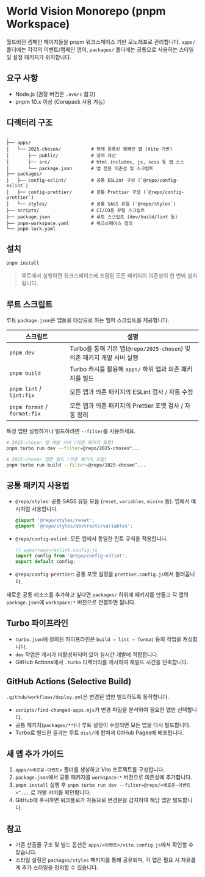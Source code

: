 # World Vision Monorepo (pnpm Workspace)

월드비전 캠페인 페이지들을 pnpm 워크스페이스 기반 모노레포로 관리합니다. `apps/` 폴더에는 각각의 이벤트/캠페인 앱이, `packages/` 폴더에는 공통으로 사용하는 스타일 및 설정 패키지가 위치합니다.

## 요구 사항
- Node.js (권장 버전은 `.nvmrc` 참고)
- pnpm 10.x 이상 (Corepack 사용 가능)

## 디렉터리 구조
```
.
├── apps/
│   └── 2025-chosen/           # 현재 등록된 캠페인 앱 (Vite 기반)
│       ├── public/            # 정적 자산
│       ├── src/               # html includes, js, scss 등 앱 소스
│       └── package.json       # 앱 전용 의존성 및 스크립트
├── packages/
│   ├── config-eslint/         # 공통 ESLint 구성 (`@repo/config-eslint`)
│   ├── config-prettier/       # 공통 Prettier 구성 (`@repo/config-prettier`)
│   └── styles/                # 공통 SASS 유틸 (`@repo/styles`)
├── scripts/                   # CI/CD용 유틸 스크립트
├── package.json               # 루트 스크립트 (dev/build/lint 등)
├── pnpm-workspace.yaml        # 워크스페이스 정의
└── pnpm-lock.yaml
```

## 설치
```bash
pnpm install
```
> 루트에서 실행하면 워크스페이스에 포함된 모든 패키지의 의존성이 한 번에 설치됩니다.

## 루트 스크립트
루트 `package.json`은 앱들을 대상으로 하는 헬퍼 스크립트를 제공합니다.

| 스크립트 | 설명 |
| --- | --- |
| `pnpm dev` | Turbo를 통해 기본 앱(`@repo/2025-chosen`) 및 의존 패키지 개발 서버 실행 |
| `pnpm build` | Turbo 캐시를 활용해 `apps/` 하위 앱과 의존 패키지를 빌드 |
| `pnpm lint` / `lint:fix` | 모든 앱과 의존 패키지의 ESLint 검사 / 자동 수정 |
| `pnpm format` / `format:fix` | 모든 앱과 의존 패키지의 Prettier 포맷 검사 / 자동 정리 |

특정 앱만 실행하거나 빌드하려면 `--filter`를 사용하세요.
```bash
# 2025-chosen 앱 개발 서버 (의존 패키지 포함)
pnpm turbo run dev --filter=@repo/2025-chosen^...

# 2025-chosen 앱만 빌드 (의존 패키지 포함)
pnpm turbo run build --filter=@repo/2025-chosen^...
```

## 공통 패키지 사용법
- `@repo/styles`: 공통 SASS 유틸 모음 (`reset`, `variables`, `mixins` 등). 앱에서 예시처럼 사용합니다.
  ```scss
  @import '@repo/styles/reset';
  @import '@repo/styles/abstracts/variables';
  ```
- `@repo/config-eslint`: 모든 앱에서 동일한 린트 규칙을 적용합니다.
  ```js
  // apps/<app>/eslint.config.js
  import config from '@repo/config-eslint';
  export default config;
  ```
- `@repo/config-prettier`: 공통 포맷 설정을 `prettier.config.js`에서 불러옵니다.

새로운 공통 리소스를 추가하고 싶다면 `packages/` 하위에 패키지를 만들고 각 앱의 `package.json`에 `workspace:*` 버전으로 연결하면 됩니다.

## Turbo 파이프라인
- `turbo.json`에 정의된 파이프라인은 `build → lint → format` 등의 작업을 캐싱합니다.
- `dev` 작업은 캐시가 비활성화되어 있어 실시간 개발에 적합합니다.
- GitHub Actions에서 `.turbo` 디렉터리를 캐시하여 재빌드 시간을 단축합니다.

## GitHub Actions (Selective Build)
`.github/workflows/deploy.yml`은 변경된 앱만 빌드하도록 동작합니다.
- `scripts/find-changed-apps.mjs`가 변경 파일을 분석하여 필요한 앱만 선택합니다.
- 공통 패키지(`packages/**`)나 루트 설정이 수정되면 모든 앱을 다시 빌드합니다.
- Turbo로 빌드한 결과는 루트 `dist/`에 합쳐져 GitHub Pages에 배포됩니다.

## 새 앱 추가 가이드
1. `apps/<새로운-이벤트>` 폴더를 생성하고 Vite 프로젝트를 구성합니다.
2. `package.json`에서 공통 패키지를 `workspace:*` 버전으로 의존성에 추가합니다.
3. `pnpm install` 실행 후 `pnpm turbo run dev --filter=@repo/<새로운-이벤트>^...` 로 개발 서버를 확인합니다.
4. GitHub에 푸시하면 워크플로가 자동으로 변경분을 감지하여 해당 앱만 빌드합니다.

## 참고
- 기존 산출물 구조 및 빌드 옵션은 `apps/<이벤트>/vite.config.js`에서 확인할 수 있습니다.
- 스타일 설정은 `packages/styles` 패키지를 통해 공유되며, 각 앱은 필요 시 자유롭게 추가 스타일을 정의할 수 있습니다.
